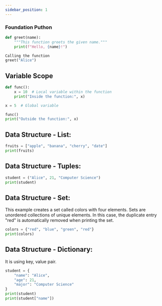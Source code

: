 ```yaml
---
sidebar_position: 1
---
```


### Foundation Puthon

```Python
def greet(name):
    """This function greets the given name."""
    print(f"Hello, {name}!")

Calling the function
greet("Alice")
```

## Variable Scope
```Python
def func():
    x = 10  # Local variable within the function
    print("Inside the function:", x)

x = 5  # Global variable

func()
print("Outside the function:", x)
```

## Data Structure - List:
```Python
fruits = ["apple", "banana", "cherry", "date"]
print(fruits)
```

## Data Structure - Tuples:

```Python
student = ("Alice", 21, "Computer Science")
print(student)
```

## Data Structure - Set:

This example creates a set called colors with four elements. Sets are unordered collections of unique elements. In this case, the duplicate entry "red" is automatically removed when printing the set.

```Python
colors = {"red", "blue", "green", "red"}
print(colors)
```

## Data Structure - Dictionary:
It is using key, value pair. 

```Python
student = {
    "name": "Alice",
    "age": 21,
    "major": "Computer Science"
}
print(student)
print(student["name"])
```